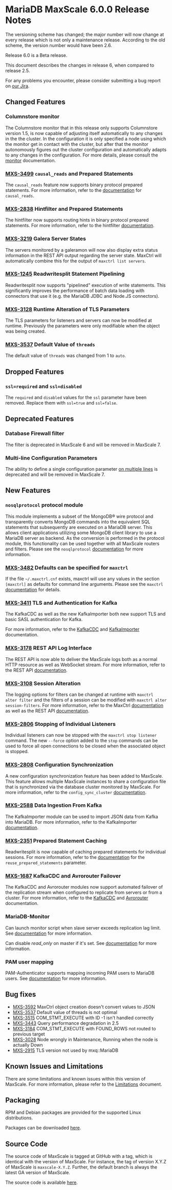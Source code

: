 # MariaDB MaxScale 6.0.0 Release Notes

The versioning scheme has changed; the major number will now change at
every release which is not only a maintenance release. According to the
old scheme, the version number would have been 2.6.

Release 6.0 is a Beta release.

This document describes the changes in release 6, when compared to
release 2.5.

For any problems you encounter, please consider submitting a bug
report on [our Jira](https://jira.mariadb.org/projects/MXS).

## Changed Features

### Columnstore monitor

The Columnstore monitor that in this release only supports Columnstore
version 1.5, is now capable of adjusting itself automatically to any
changes in the the cluster. In the configuration it is only specified
a node using which the monitor get in contact with the cluster, but
after that the monitor autonomously figures out the cluster configuration
and automatically adapts to any changes in the configuration. For more
details, please consult the
[monitor](../Monitors/ColumnStore-Monitor.md)
documentation.

### [MXS-3499](https://jira.mariadb.org/browse/MXS-3499) `causal_reads` and Prepared Statements

The `causal_reads` feature now supports binary protocol prepared statements. For
more information, refer to the
[documentation](../Routers/ReadWriteSplit.md#causal_reads) for `causal_reads`.

### [MXS-2838](https://jira.mariadb.org/browse/MXS-2838) Hintfilter and Prepared Statements

The hintfilter now supports routing hints in binary protocol prepared
statements. For more information, refer to the hintfilter
[documentation](../Filters/Hintfilter.md#prepared-statements).

### [MXS-3219](https://jira.mariadb.org/browse/MXS-3219) Galera Server States

The servers monitored by a galeramon will now also display extra status
information in the REST API output regarding the server state. MaxCtrl will
automatically combine this for the output of `maxctrl list servers`.

### [MXS-1245](https://jira.mariadb.org/browse/MXS-1245) Readwritesplit Statement Pipelining

Readwritesplit now supports "pipelined" execution of write statements. This
significantly improves the performance of batch data loading with connectors
that use it (e.g. the MariaDB JDBC and Node.JS connectors).

### [MXS-3128](https://jira.mariadb.org/browse/MXS-3128) Runtime Alteration of TLS Parameters

The TLS parameters for listeners and servers can now be modified at
runtime. Previously the parameters were only modifiable when the object was
being created.

### [MXS-3537](https://jira.mariadb.org/browse/MXS-3537) Default Value of `threads`

The default value of `threads` was changed from 1 to `auto`.

## Dropped Features

### `ssl=required` and `ssl=disabled`

The `required` and `disabled` values for the `ssl` parameter have been
removed. Replace them with `ssl=true` and `ssl=false`.

## Deprecated Features

### Database Firewall filter

The filter is deprecated in MaxScale 6 and will be removed in MaxScale 7.

### Multi-line Configuration Parameters

The ability to define a single configuration parameter
[on multiple lines](../Getting-Started/Configuration-Guide.md#configuration)
is deprecated and will be removed in MaxScale 7.

## New Features

### `nosqlprotocol` protocol module

This module implements a subset of the MongoDB® wire protocol and
transparently converts MongoDB commands into the equivalent SQL
statements that subsequently are executed on a MariaDB server. This
allows client applications utilizing some MongoDB client library to
use a MariaDB server as backend. As the conversion is performed in
the protocol module, this functionality can be used together with
all MaxScale routers and filters. Please see the `nosqlprotocol`
[documentation](../Protocols/NoSQL.md) for more information.

### [MXS-3482](https://jira.mariadb.org/browse/MXS-3482) Defaults can be specified for `maxctrl`

If the file `~/.maxctrl.cnf` exists, maxctrl will use any values in the section
`[maxctrl]` as defaults for command line arguments.  Please see the `maxctrl`
[documentation](../Reference/MaxCtrl.md) for details.

### [MXS-3411](https://jira.mariadb.org/browse/MXS-3411) TLS and Authentication for Kafka

The KafkaCDC as well as the new KafkaImporter both new support TLS and basic
SASL authentication for Kafka.

For more information, refer to the [KafkaCDC](../Routers/KafkaCDC.md#kafka_ssl)
and [KafkaImporter](../Routers/KafkaImporter.md#kafka_ssl) documentation.

### [MXS-3178](https://jira.mariadb.org/browse/MXS-3178) REST API Log Interface

The REST API is now able to deliver the MaxScale logs both as a normal HTTP
resource as well as WebSocket stream. For more information, refer to the REST
API [documentation](../REST-API/Resources-MaxScale.md#get-log-data).

### [MXS-3108](https://jira.mariadb.org/browse/MXS-3108) Session Alteration

The logging options for filters can be changed at runtime with `maxctrl alter
filter` and the filters of a session can be modified with `maxctrl alter
session-filters`. For more information, refer to the MaxCtrl
[documentation](../Reference/MaxCtrl.md#alter-session) as well as the REST API
[documentation](../REST-API/Resources-Session.md#update-a-session).

### [MXS-2806](https://jira.mariadb.org/browse/MXS-2806) Stopping of Individual Listeners

Individual listeners can now be stopped with the `maxctrl stop listener`
command. The new `--force` option added to the `stop` commands can be used to
force all open connections to be closed when the associated object is stopped.

### [MXS-2808](https://jira.mariadb.org/browse/MXS-2808) Configuration Synchronization

A new configuration synchronization feature has been added to MaxScale. This
feature allows multiple MaxScale instances to share a configuration file that is
synchronized via the database cluster monitored by MaxScale. For more
information, refer to the `config_sync_cluster`
[documentation](../Getting-Started/Configuration-Guide.md#config_sync_cluster).

### [MXS-2588](https://jira.mariadb.org/browse/MXS-2588) Data Ingestion From Kafka

The KafkaImporter module can be used to import JSON data from Kafka into
MariaDB. For more information, refer to the KafkaImporter
[documentation](../Routers/KafkaImporter.md).

### [MXS-2351](https://jira.mariadb.org/browse/MXS-2351) Prepared Statement Caching

Readwritesplit is now capable of caching prepared statements for individual
sessions. For more information, refer to the
[documentation](../Routers/ReadWriteSplit.md#reuse_prepared_statements) for the
`reuse_prepared_statements` parameter.

### [MXS-1687](https://jira.mariadb.org/browse/MXS-1687) KafkaCDC and Avrorouter Failover

The KafkaCDC and Avrorouter modules now support automated failover of the
replication stream when configured to replicate from servers or from a
cluster. For more information, refer to the
[KafkaCDC](../Routers/KafkaCDC.md#cooperative_replication) and
[Avrorouter](../Routers/Avrorouter.md#cooperative_replication) documentation.

### MariaDB-Monitor

Can launch monitor script when slave server exceeds replication lag limit.
See [documentation](../Monitors/MariaDB-Monitor.md#script_max_replication_lag)
for more information.

Can disable *read_only* on master if it's set. See
[documentation](../Monitors/MariaDB-Monitor.md#enforce_writable_master)
for more information.

### PAM user mapping

PAM-Authenticator supports mapping incoming PAM users to MariaDB users. See
[documentation](../Authenticators/PAM-Authenticator.md#pam_backend_mapping) for
more information.

## Bug fixes

* [MXS-3592](https://jira.mariadb.org/browse/MXS-3592) MaxCtrl object creation doesn't convert values to JSON
* [MXS-3537](https://jira.mariadb.org/browse/MXS-3537) Default value of threads is not optimal
* [MXS-3515](https://jira.mariadb.org/browse/MXS-3515) COM_STMT_EXECUTE with ID -1 isn't handled correctly
* [MXS-3443](https://jira.mariadb.org/browse/MXS-3443) Query performance degradation in 2.5
* [MXS-3184](https://jira.mariadb.org/browse/MXS-3184) COM_STMT_EXECUTE with FOUND_ROWS not routed to previous target
* [MXS-3028](https://jira.mariadb.org/browse/MXS-3028) Node wrongly in Maintenance, Running when the node is actually Down
* [MXS-2915](https://jira.mariadb.org/browse/MXS-2915) TLS version not used by mxq::MariaDB

## Known Issues and Limitations

There are some limitations and known issues within this version of MaxScale.
For more information, please refer to the [Limitations](../About/Limitations.md) document.

## Packaging

RPM and Debian packages are provided for the supported Linux distributions.

Packages can be downloaded [here](https://mariadb.com/downloads/#mariadb_platform-mariadb_maxscale).

## Source Code

The source code of MaxScale is tagged at GitHub with a tag, which is identical
with the version of MaxScale. For instance, the tag of version X.Y.Z of MaxScale
is `maxscale-X.Y.Z`. Further, the default branch is always the latest GA version
of MaxScale.

The source code is available [here](https://github.com/mariadb-corporation/MaxScale).
